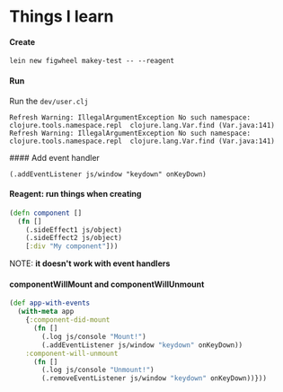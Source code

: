 # Things I learn

#### Create

`lein new figwheel makey-test -- --reagent`

#### Run

Run the `dev/user.clj`

```
Refresh Warning: IllegalArgumentException No such namespace: clojure.tools.namespace.repl  clojure.lang.Var.find (Var.java:141)
Refresh Warning: IllegalArgumentException No such namespace: clojure.tools.namespace.repl  clojure.lang.Var.find (Var.java:141)
```

#### Add event handler

`(.addEventListener js/window "keydown" onKeyDown)`

#### Reagent: run things when creating

```clojure
(defn component []
  (fn []
    (.sideEffect1 js/object)
    (.sideEffect2 js/object)
    [:div "My component"]))
```

NOTE: **it doesn't work with event handlers**

#### componentWillMount and componentWillUnmount

```clojure
(def app-with-events
  (with-meta app
    {:component-did-mount
      (fn []
        (.log js/console "Mount!")
        (.addEventListener js/window "keydown" onKeyDown))
    :component-will-unmount
      (fn []
        (.log js/console "Unmount!")
        (.removeEventListener js/window "keydown" onKeyDown))}))
```
